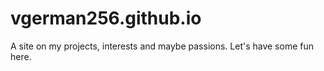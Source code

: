 # vgerman256.github.io
A site on my projects, interests and maybe passions. Let's have some fun here.
